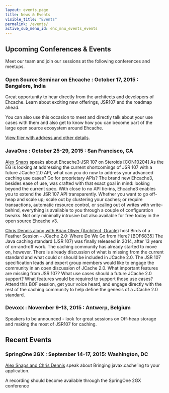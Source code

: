 ```yaml
---
layout: events_page
title: News & Events
visible_title: "Events"
permalink: /events/
active_sub_menu_id: ehc_mnu_events_events
---
```

## Upcoming Conferences & Events

Meet our team and join our sessions at the following conferences and meetups.

### Open Source Seminar on Ehcache : October 17, 2015 : Bangalore, India

Great opportunity to hear directly from the architects and developers of Ehcache.  Learn about exciting new offerings,
JSR107 and the roadmap ahead.

You can also use this occasion to meet and directly talk about your use cases with them and also get to know how you
can become part of the large open source ecosystem around Ehcache.

[View flier with address and other details](ehcache_bangalore_meetup.pdf).


### JavaOne : October 25-29, 2015 : San Francisco, CA
[Alex Snaps](https://events.rainfocus.com/oow15/catalog/oracle.jsp?event=javaone&search=snaps&search.event=javaoneEvent) speaks about Ehcache3:JSR 107 on Steroids [CON10204]
As the EG is looking at addressing the current shortcomings of JSR 107 with a future JCache 2.0 API, what can you do now to address your advanced caching use cases? Go for proprietary APIs? The brand new Ehcache3, besides ease of use, was crafted with that exact goal in mind: looking beyond the current spec. With close to no API tie-ins, Ehcache3 enables you to extend the JSR 107 API transparently. Whether you want to go off-heap and scale up; scale out by clustering your caches; or require transactions, automatic resource control, or scaling out of writes with write-behind, everything is available to you through a couple of configuration tweaks. Not only minimally intrusive but also available for free today in the open source Ehcache v3.

[Chris Dennis along with Brian Oliver (Architect, Oracle)](https://events.rainfocus.com/oow15/catalog/oracle.jsp?event=javaone&search=dennis&search.event=javaoneEvent) host Birds of a Feather Session – JCache 2.0: Where Do We Go from Here? [BOF6835]
The Java caching standard (JSR 107) was finally released in 2014, after 13 years of on-and-off work. The caching community has already started to move on, however. There is already discussion of what is missing from the current standard and what could or should be included in JCache 2.0. The JSR 107 specification leads and expert group members would like to engage the community in an open discussion of JCache 2.0. What important features are missing from JSR 107? What use cases should a future JCache 2.0 support? What features would be required to support those use cases? Attend this BOF session, get your voice heard, and engage directly with the rest of the caching community to help define the genesis of a JCache 2.0 standard.

### Devoxx : November 9-13, 2015 : Antwerp, Belgium

Speakers to be announced - look for great sessions on Off-heap storage and making the most of JSR107 for caching.


## Recent Events

### SpringOne 2GX : September 14-17, 2015: Washington, DC
[Alex Snaps and Chris Dennis](https://2015.event.springone2gx.com/schedule/sessions/bringing_javax_cache_ing_to_your_application.html) speak about Bringing javax.cache’ing to your application.

A recording should become available through the SpringOne 2GX conference
